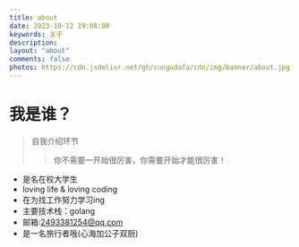```yaml
---
title: about
date: 2023-10-12 19:08:00
keywords: 关于
description:
layout: "about"
comments: false
photos: https://cdn.jsdelivr.net/gh/cungudafa/cdn/img/banner/about.jpg
---
```


# 我是谁？

> 自我介绍环节
>
> > 你不需要一开始很厉害，你需要开始才能很厉害！

<!-- more -->

- 是名在校大学生
- loving life & loving coding
- 在为找工作努力学习ing
- 主要技术栈：golang
- 邮箱:2493381254@qq.com
- 是一名旅行者哦(心海加公子双厨)
